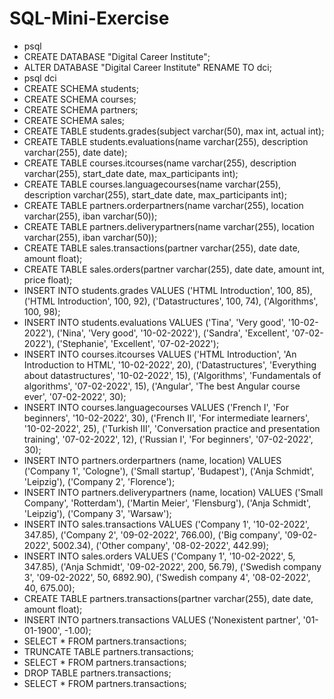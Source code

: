 # SQL-Mini-Exercise

- psql
- CREATE DATABASE "Digital Career Institute";
- ALTER DATABASE "Digital Career Institute" RENAME TO dci;
- psql dci
- CREATE SCHEMA students;
- CREATE SCHEMA courses;
- CREATE SCHEMA partners;
- CREATE SCHEMA sales;
- CREATE TABLE students.grades(subject varchar(50), max int, actual int);
- CREATE TABLE students.evaluations(name varchar(255), description varchar(255), date date);
- CREATE TABLE courses.itcourses(name varchar(255), description varchar(255), start_date date, max_participants int);
- CREATE TABLE courses.languagecourses(name varchar(255), description varchar(255), start_date date, max_participants int);
- CREATE TABLE partners.orderpartners(name varchar(255), location varchar(255), iban varchar(50));
- CREATE TABLE partners.deliverypartners(name varchar(255), location varchar(255), iban varchar(50));
- CREATE TABLE sales.transactions(partner varchar(255), date date, amount float);
- CREATE TABLE sales.orders(partner varchar(255), date date, amount int, price float);
- INSERT INTO students.grades VALUES ('HTML Introduction', 100, 85), ('HTML Introduction', 100, 92), ('Datastructures', 100, 74), ('Algorithms', 100, 98);
- INSERT INTO students.evaluations VALUES ('Tina', 'Very good', '10-02-2022'), ('Nina', 'Very good', '10-02-2022'), ('Sandra', 'Excellent', '07-02-2022'), ('Stephanie', 'Excellent', '07-02-2022');
- INSERT INTO courses.itcourses VALUES ('HTML Introduction', 'An Introduction to HTML', '10-02-2022', 20), ('Datastructures', 'Everything about datastructures', '10-02-2022', 15), ('Algorithms', 'Fundamentals of algorithms', '07-02-2022', 15), ('Angular', 'The best Angular course ever', '07-02-2022', 30);
- INSERT INTO courses.languagecourses VALUES ('French I', 'For beginners', '10-02-2022', 30), ('French II', 'For intermediate learners', '10-02-2022', 25), ('Turkish III', 'Conversation practice and presentation training', '07-02-2022', 12), ('Russian I', 'For beginners', '07-02-2022', 30);
- INSERT INTO partners.orderpartners (name, location) VALUES ('Company 1', 'Cologne'), ('Small startup', 'Budapest'), ('Anja Schmidt', 'Leipzig'), ('Company 2', 'Florence');
- INSERT INTO partners.deliverypartners (name, location) VALUES ('Small Company', 'Rotterdam'), ('Martin Meier', 'Flensburg'), ('Anja Schmidt', 'Leipzig'), ('Company 3', 'Warsaw');
- INSERT INTO sales.transactions VALUES ('Company 1', '10-02-2022', 347.85), ('Company 2', '09-02-2022', 766.00), ('Big company', '09-02-2022', 5002.34), ('Other company', '08-02-2022', 442.99);
- INSERT INTO sales.orders VALUES ('Company 1', '10-02-2022', 5, 347.85), ('Anja Schmidt', '09-02-2022', 200, 56.79), ('Swedish company 3', '09-02-2022', 50, 6892.90), ('Swedish company 4', '08-02-2022', 40, 675.00);
- CREATE TABLE partners.transactions(partner varchar(255), date date, amount float);
- INSERT INTO partners.transactions VALUES ('Nonexistent partner', '01-01-1900', -1.00);
- SELECT * FROM partners.transactions;
- TRUNCATE TABLE partners.transactions;
- SELECT * FROM partners.transactions;
- DROP TABLE partners.transactions;
- SELECT * FROM partners.transactions;
